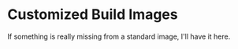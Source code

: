 # Customized Build Images

If something is really missing from a standard image, I'll have it
here.
